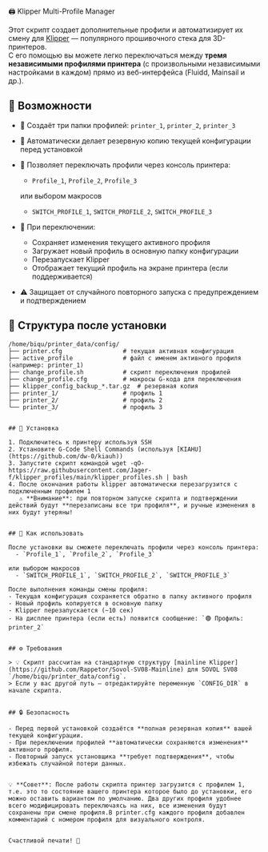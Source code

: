 🖨️ Klipper Multi-Profile Manager

Этот скрипт создает дополнительные профили и автоматизирует их смену для [Klipper](https://www.klipper3d.org/) — популярного прошивочного стека для 3D-принтеров.  
С его помощью вы можете легко переключаться между **тремя независимыми профилями принтера** (с произвольными независимыми настройками в каждом) прямо из веб-интерфейса (Fluidd, Mainsail и др.).


## 🔧 Возможности

- 📁 Создаёт три папки профилей: `printer_1`, `printer_2`, `printer_3`
- 💾 Автоматически делает резервную копию текущей конфигурации перед установкой
- 🔄 Позволяет переключать профили через консоль принтера:
  - `Profile_1`, `Profile_2`, `Profile_3`
    
  или выбором макросов
  - `SWITCH_PROFILE_1`, `SWITCH_PROFILE_2`, `SWITCH_PROFILE_3`
- 📝 При переключении:
  - Сохраняет изменения текущего активного профиля
  - Загружает новый профиль в основную папку конфигурации
  - Перезапускает Klipper
  - Отображает текущий профиль на экране принтера (если поддерживается)
- ⚠️ Защищает от случайного повторного запуска с предупреждением и подтверждением


## 📂 Структура после установки

```
/home/biqu/printer_data/config/
├── printer.cfg                 # текущая активная конфигурация
├── active_profile              # файл с именем активного профиля (например: printer_1)
├── change_profile.sh           # скрипт переключения профилей
├── change_profile.cfg          # макросы G-кода для переключения
├── klipper_config_backup_*.tar.gz  # резервная копия
├── printer_1/                  # профиль 1
├── printer_2/                  # профиль 2
└── printer_3/                  # профиль 3


## 🚀 Установка

1. Подключитесь к принтеру используя SSH
2. Установите G-Code Shell Commands (используя [KIAHU](https://github.com/dw-0/kiauh))
3. Запустите скрипт командой wget -qO- https://raw.githubusercontent.com/Jager-f/klipper_profiles/main/klipper_profiles.sh | bash
4. После окончания работы klipper автоматически перезагрузится с подключенным профилем 1  
   ⚠️ **Внимание**: при повторном запуске скрипта и подтверждении действий будут **перезаписаны все три профиля**, и ручные изменения в них будут утеряны!


## 🔄 Как использовать

После установки вы сможете переключать профили через консоль принтера:
  - `Profile_1`, `Profile_2`, `Profile_3`

или выбором макросов
  - `SWITCH_PROFILE_1`, `SWITCH_PROFILE_2`, `SWITCH_PROFILE_3`

После выполнения команды смены профиля:
- Текущая конфигурация сохраняется обратно в папку активного профиля
- Новый профиль копируется в основную папку
- Klipper перезапускается (~10 сек)
- На дисплее принтера (если есть) появится сообщение: `🟢 Профиль: printer_2`


## ⚙️ Требования

> 💡 Скрипт рассчитан на стандартную структуру [mainline Klipper](https://github.com/Rappetor/Sovol-SV08-Mainline) для SOVOL SV08   `/home/biqu/printer_data/config`.  
> Если у вас другой путь — отредактируйте переменную `CONFIG_DIR` в начале скрипта.


## 🔒 Безопасность

- Перед первой установкой создаётся **полная резервная копия** вашей текущей конфигурации.
- При переключении профилей **автоматически сохраняются изменения** активного профиля.
- Повторный запуск установщика **требует подтверждения**, чтобы избежать случайной потери данных.


💡 **Совет**: После работы скрипта принтер загрузится с профилем 1, т.е. это то состояние вашего принтера которое было до установки, его можно оставить вариантом по умолчанию. Два других профиля удобнее всего модифицировать переключаясь на них, все изменения будут сохранены при смене профиля.В printer.cfg каждого профиля добавлен комментарий с номером профиля для визуального контроля.


Счастливой печати! 🎉
